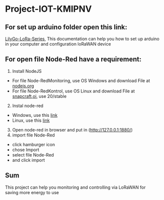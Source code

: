 # Project-IOT-KMIPNV

## For set up arduino folder open this link:
[LilyGo-LoRa-Series](https://github.com/Xinyuan-LilyGO/LilyGo-LoRa-Series/tree/master), This documentation can help you how to set up arduino in your computer and configuration loRaWAN device

## For open file Node-Red have a requirement:
1. Install NodeJS
- For file Node-RedMonitoring, use OS Windows and download File at [nodejs.org](https://nodejs.org/en/download/current)
- For file Node-RedKontrol, use OS Linux and download File at [snapcraft,oi](https://snapcraft.io/node), use 20/stable
2. Instal node-red
- Windows, use this [link](https://nodered.org/docs/getting-started/windows)
- Linux, use this [link](https://www.npmjs.com/package/node-red)
3. Open node-red in browser and put in (http://127.0.0.1:1880/)
4. import file Node-Red
- click hamburger icon
- chose Import
- select file Node-Red
- and click import

## Sum
This project can help you monitoring and controlling via LoRaWAN for saving more energy to use
